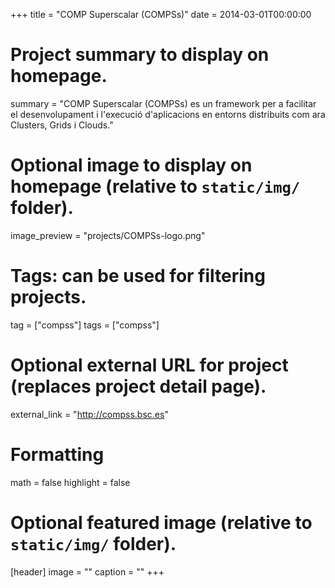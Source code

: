 +++
title = "COMP Superscalar (COMPSs)"
date = 2014-03-01T00:00:00

# Project summary to display on homepage.
summary = "COMP Superscalar (COMPSs) es un framework per a facilitar el desenvolupament i l'execució d'aplicacions en entorns distribuits com ara Clusters, Grids i Clouds."

# Optional image to display on homepage (relative to `static/img/` folder).
image_preview = "projects/COMPSs-logo.png"

# Tags: can be used for filtering projects.
tag = ["compss"]
tags = ["compss"]

# Optional external URL for project (replaces project detail page).
external_link = "http://compss.bsc.es"

# Formatting
math = false
highlight = false

# Optional featured image (relative to `static/img/` folder).
[header]
image = ""
caption = ""
+++
